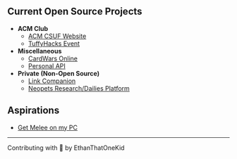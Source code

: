 ## Current Open Source Projects

- **ACM Club**
    - [ACM CSUF Website](https://github.com/EthanThatOneKid/acmcsuf.com)
    - [TuffyHacks Event](https://github.com/EthanThatOneKid/event.tuffyhacks.com)
- **Miscellaneous**
    - [CardWars Online](https://github.com/641i130/card-wars-online)
    - [Personal API](https://github.com/EthanThatOneKid/api.ethandavidson.com)
- **Private (Non-Open Source)**
    - [Link Companion](https://github.com/EthanThatOneKid/links)
    - [Neopets Research/Dailies Platform](https://github.com/EthanThatOneKid/neopets-research)

## Aspirations

- [Get Melee on my PC](https://slippi.gg/netplay)

---

Contributing with 💖 by EthanThatOneKid
